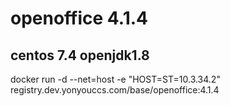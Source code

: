 # openoffice 4.1.4
## centos 7.4 openjdk1.8
docker run -d --net=host -e "HOST=ST=10.3.34.2" registry.dev.yonyouccs.com/base/openoffice:4.1.4
